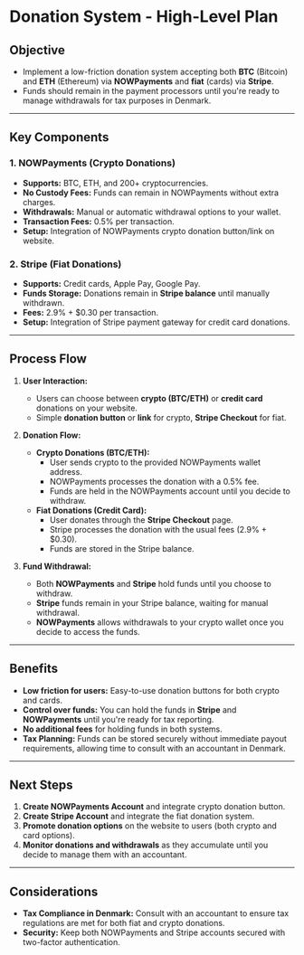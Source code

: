 # Donation System - High-Level Plan

## Objective
- Implement a low-friction donation system accepting both **BTC** (Bitcoin) and **ETH** (Ethereum) via **NOWPayments** and **fiat** (cards) via **Stripe**.
- Funds should remain in the payment processors until you're ready to manage withdrawals for tax purposes in Denmark.

---

## Key Components

### 1. **NOWPayments (Crypto Donations)**
- **Supports:** BTC, ETH, and 200+ cryptocurrencies.
- **No Custody Fees:** Funds can remain in NOWPayments without extra charges.
- **Withdrawals:** Manual or automatic withdrawal options to your wallet.
- **Transaction Fees:** 0.5% per transaction.
- **Setup:** Integration of NOWPayments crypto donation button/link on website.

### 2. **Stripe (Fiat Donations)**
- **Supports:** Credit cards, Apple Pay, Google Pay.
- **Funds Storage:** Donations remain in **Stripe balance** until manually withdrawn.
- **Fees:** 2.9% + $0.30 per transaction.
- **Setup:** Integration of Stripe payment gateway for credit card donations.

---

## Process Flow

1. **User Interaction:**
   - Users can choose between **crypto (BTC/ETH)** or **credit card** donations on your website.
   - Simple **donation button** or **link** for crypto, **Stripe Checkout** for fiat.

2. **Donation Flow:**
   - **Crypto Donations (BTC/ETH):**
     - User sends crypto to the provided NOWPayments wallet address.
     - NOWPayments processes the donation with a 0.5% fee.
     - Funds are held in the NOWPayments account until you decide to withdraw.
   - **Fiat Donations (Credit Card):**
     - User donates through the **Stripe Checkout** page.
     - Stripe processes the donation with the usual fees (2.9% + $0.30).
     - Funds are stored in the Stripe balance.

3. **Fund Withdrawal:**
   - Both **NOWPayments** and **Stripe** hold funds until you choose to withdraw.
   - **Stripe** funds remain in your Stripe balance, waiting for manual withdrawal.
   - **NOWPayments** allows withdrawals to your crypto wallet once you decide to access the funds.

---

## Benefits
- **Low friction for users:** Easy-to-use donation buttons for both crypto and cards.
- **Control over funds:** You can hold the funds in **Stripe** and **NOWPayments** until you're ready for tax reporting.
- **No additional fees** for holding funds in both systems.
- **Tax Planning:** Funds can be stored securely without immediate payout requirements, allowing time to consult with an accountant in Denmark.

---

## Next Steps
1. **Create NOWPayments Account** and integrate crypto donation button.
2. **Create Stripe Account** and integrate the fiat donation system.
3. **Promote donation options** on the website to users (both crypto and card options).
4. **Monitor donations and withdrawals** as they accumulate until you decide to manage them with an accountant.

---

## Considerations
- **Tax Compliance in Denmark:** Consult with an accountant to ensure tax regulations are met for both fiat and crypto donations.
- **Security:** Keep both NOWPayments and Stripe accounts secured with two-factor authentication.

